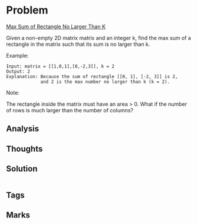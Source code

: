 # Problem
[Max Sum of Rectangle No Larger Than K](https://leetcode.com/problems/max-sum-of-rectangle-no-larger-than-k)


Given a non-empty 2D matrix matrix and an integer k, find the max sum of a rectangle in the matrix such that its sum is no larger than k.

Example:
```
Input: matrix = [[1,0,1],[0,-2,3]], k = 2
Output: 2 
Explanation: Because the sum of rectangle [[0, 1], [-2, 3]] is 2,
             and 2 is the max number no larger than k (k = 2).
```

Note:

The rectangle inside the matrix must have an area > 0.
What if the number of rows is much larger than the number of columns?

## Analysis

## Thoughts

## Solution
```python
```
## Tags


## Marks

[comment]: <timestamp:2019-05-28>